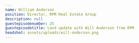 ```yaml
---
name: William Anderson
position: Director, RPM Real Estate Group
description: null
guestepisodenumber: 25
guestepisodetitle: Land update with Will Anderson from RPM
headshot: assets/uploads/will-anderson.png
---
```


